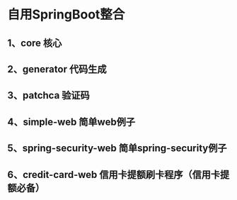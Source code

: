 # 自用SpringBoot整合

## 1、core 核心
## 2、generator 代码生成
## 3、patchca 验证码
## 4、simple-web 简单web例子
## 5、spring-security-web 简单spring-security例子
## 6、credit-card-web 信用卡提额刷卡程序（信用卡提额必备）
